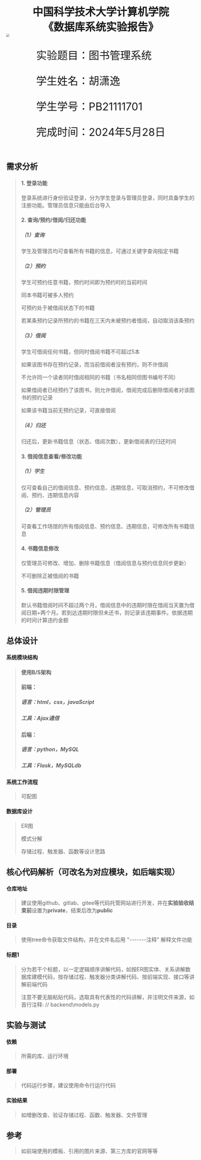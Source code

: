 <div style="text-align:center;font-size:2em;font-weight:bold">中国科学技术大学计算机学院</div>

<div style="text-align:center;font-size:2em;font-weight:bold">《数据库系统实验报告》</div>







<img src="D:\Study_and_Work\SQL\exps\报告模板\src\logo.png" style="zoom:50%;" />





<div style="display: flex;flex-direction: column;align-items: center;font-size:2em">
<div>
<p>实验题目：图书管理系统</p>
<p>学生姓名：胡潇逸</p>
<p>学生学号：PB21111701</p>
<p>完成时间：2024年5月28日</p>
</div>
</div>






<div style="page-break-after:always"></div>

## 需求分析

> #### 1. 登录功能
>
> 登录系统进行身份验证登录，分为学生登录与管理员登录，同时具备学生的注册功能。管理员信息只能由后台导入
>
> 
>
> #### 2. 查询/预约/借阅/归还功能
>
> ##### （1）查询
>
> 学生及管理员均可查看所有书籍的信息，可通过关键字查询指定书籍
>
> ##### （2）预约
>
> 学生可预约任意书籍，预约时间即为预约时的当前时间
>
> 同本书籍可被多人预约
>
> 可预约处于被借阅状态下的书籍
>
> 若某条预约记录所预约的书籍在三天内未被预约者借阅，自动取消该条预约
>
> ##### （3）借阅
>
> 学生可借阅任何书籍，但同时借阅书籍不可超过5本
>
> 如果该图书存在预约记录，而当前借阅者没有预约，则不许借阅
>
> 不允许同一个读者同时借阅相同的书籍（书名相同但图书编号不同）
>
> 如果借阅者已经预约了该图书，则允许借阅，借阅完成后删除借阅者对该图书的预约记录
>
> 如果该书籍当前无预约记录，可直接借阅
>
> ##### （4）归还
>
> 归还后，更新书籍信息（状态、借阅次数），更新借阅表的归还时间
>
> 
>
> #### 3. 借阅信息查看/修改功能
>
> ##### （1）学生
>
> 仅可查看自己的借阅信息、预约信息、违期信息，可取消预约，不可修改借阅、预约、违期信息内容
>
> ##### （2）管理员
>
> 可查看工作场馆的所有借阅信息、预约信息、违期信息，可修改所有书籍信息
>
> 
>
> #### 4. 书籍信息修改
>
> 仅管理员可修改、增加、删除书籍信息（借阅信息与预约信息同步更新）
>
> 不可删除正被借阅的书籍
>
> 
>
> #### 5. 借阅违期时限管理
>
> 默认书籍借阅时间不超过两个月，借阅信息中的违期时限在借阅当天置为借阅日期+两个月。若到达违期时限但未还书，则记录该违期事件。依据违期的时间计算违约金额
>
> 

## 总体设计

#### 系统模块结构

>  #### 使用B/S架构
>
>  #### 前端：
>
>  ##### 语言：html，css，javaScript
>
>  ##### 工具：Ajax通信
>
>  #### 后端：
>
>  ##### 语言：python，MySQL
>
>  ##### 工具：Flask，MySQLdb

#### 系统工作流程

>  可配图

#### 数据库设计

> ER图
>
> 模式分解
>
> 存储过程、触发器、函数等设计思路

## 核心代码解析（可改名为对应模块，如后端实现）

#### 仓库地址

> 建议使用github、gitlab、gitee等代码托管网站进行开发，并在**实验验收结束前**设置为**private**，结束后改为**public**

#### 目录

> 使用tree命令获取文件结构，并在文件名后用 "-------注释" 解释文件功能

#### 标题1

> 分为若干个标题，以一定逻辑顺序讲解代码，如按ER图实体、关系讲解数据库建模代码，按存储过程、触发器分类讲解代码、按前端实现、接口等讲解前端代码
>
> 注意不要无脑粘贴代码，选取具有代表性的代码讲解，并注明文件来源，如首行注释: // backend\models.py

## 实验与测试

#### 依赖

> 所需的库、运行环境

#### 部署

> 代码运行步骤，建议使用命令行运行代码

#### 实验结果

> 如增删改查、验证存储过程、函数、触发器、文件管理

## 参考

> 如前端使用的模板、引用的图片来源、第三方库的官网等等